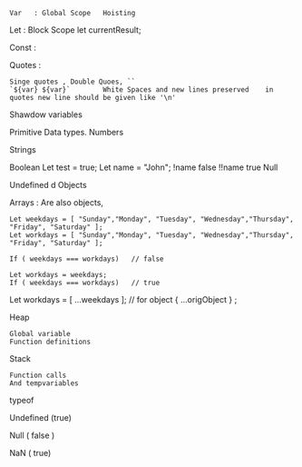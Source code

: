     Var   : Global Scope   Hoisting

Let   : Block Scope    let currentResult; 

Const : 

Quotes :

	Singe quotes , Double Quoes, ``      
	`${var} ${var}`        White Spaces and new lines preserved    in quotes new line should be given like '\n'
	
	

Shawdow variables

Primitive  Data types.
Numbers


Strings


Boolean
			Let  test = true;
			Let name = "John";
			!name   false   !!name true
Null

Undefined
d
Objects


Arrays  :
	Are also objects,   

	Let weekdays = [ "Sunday","Monday", "Tuesday", "Wednesday","Thursday", "Friday", "Saturday" ];
	Let workdays = [ "Sunday","Monday", "Tuesday", "Wednesday","Thursday", "Friday", "Saturday" ];
	
	If ( weekdays === workdays)   // false
	
	Let workdays = weekdays;
	If ( weekdays === workdays)   // true 
	
Let workdays = [ …weekdays ];    // for object { …origObject } ;

Heap 

    Global variable
    Function definitions


Stack

    Function calls
    And tempvariables



typeof

Undefined  (true)


Null  ( false )


NaN    ( true) 

<script src="path/script.js"  defer>   Load In parallel to html parsing and waits to execute
<script src="path/script.js"  async>   Load In parallel to html parsing does not wait to execute.


If ( a === b ) {
;
} else if (  a === c ) {
;
} else {
;
}


'use strict'; 
//  cant use variable before defining , Cant use reserved words like undefined as variable name

 switch ( variable ) {
	Case  value1: 
		Expression;
	   Break;
	Case  value1: 
		Expression;
	   Break;
	Case  value1: 
		Expression;
	   Break;
	Case default:
	   Expression;
	   Break;
 }

For( let I = 0 ; I < 3 ; i++ ){
	Console.log( I ) ;
}


Let weekdays = [ "Sunday","Monday", "Tuesday", "Wednesday","Thursday", "Friday", "Saturday" ];

For ( const day of week ){
	Console.log( day );
}

Let vehicle =  { make: "Benz" , model: "c100", prince: "100k" };

For ( const key in vehicle ) {
	
	If( vehicle[key] = "done" ){
		Break;
	}
	If( vehicle[key] = "price" ){
		continue;
	}
	
	Console.log( vehicle[key] );
}

While( I < 100 ) {
	Expression;
	i++;
}

Try{
	Let num1 = getUserInput();
	
	Result = result/num1;
} catch ( error ) {
	Console.log( " Error " );
	Throw error;
} finally {
	Close all;
}


